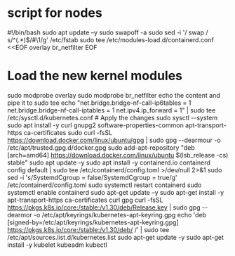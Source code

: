# script for nodes
#!/bin/bash
sudo apt update –y
sudo swapoff -a
sudo sed -i '/ swap / s/^\(.*\)$/#\1/g' /etc/fstab
sudo tee /etc/modules-load.d/containerd.conf <<EOF
overlay
br_netfilter
EOF


# Load the new kernel modules
sudo modprobe overlay
sudo modprobe br_netfilter
echo the content and pipe it to sudo tee echo "net.bridge.bridge-nf-call-ip6tables = 1 net.bridge.bridge-nf-call-iptables = 1 net.ipv4.ip_forward = 1" | sudo tee /etc/sysctl.d/kubernetes.conf # Apply the changes
sudo sysctl --system
sudo apt install -y curl gnupg2 software-properties-common apt-transport-https ca-certificates
sudo curl -fsSL https://download.docker.com/linux/ubuntu/gpg | sudo gpg --dearmour -o /etc/apt/trusted.gpg.d/docker.gpg
sudo add-apt-repository "deb [arch=amd64] https://download.docker.com/linux/ubuntu $(lsb_release -cs) stable"
sudo apt update -y
sudo apt install -y containerd.io
containerd config default | sudo tee /etc/containerd/config.toml >/dev/null 2>&1
sudo sed -i 's/SystemdCgroup \= false/SystemdCgroup \= true/g' /etc/containerd/config.toml
sudo systemctl restart containerd
sudo systemctl enable containerd
sudo apt-get update –y
sudo apt-get install -y apt-transport-https ca-certificates curl gpg
curl -fsSL https://pkgs.k8s.io/core:/stable:/v1.30/deb/Release.key | sudo gpg --dearmor -o /etc/apt/keyrings/kubernetes-apt-keyring.gpg
echo 'deb [signed-by=/etc/apt/keyrings/kubernetes-apt-keyring.gpg] https://pkgs.k8s.io/core:/stable:/v1.30/deb/ /' | sudo tee /etc/apt/sources.list.d/kubernetes.list
sudo apt-get update -y
sudo apt-get install -y kubelet kubeadm kubectl
